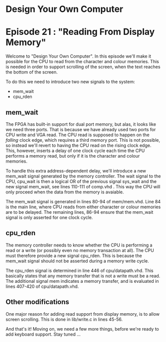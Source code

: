 # Design Your Own Computer
# Episode 21 : "Reading From Display Memory"

Welcome to "Design Your Own Computer".  In this episode
we'll make it possible for the CPU to read from the character
and colour memories. This is needed in order to support scrolling
of the screen, when the text reaches the bottom of the screen.

To do this we need to introduce two new signals to the system:
* mem\_wait
* cpu\_rden

## mem\_wait
The FPGA has built-in support for dual port memory, but alas, it looks like we
need three ports. That is because we have already used two ports for CPU write
and VGA read. The CPU read is supposed to happen on the *falling* clock edge,
which requires a third memory port. This is not possible, so instead we'll
revert to having the CPU read on the rising clock edge. This, however, inserts
a delay of one clock cycle each time the CPU performs a memory read, but only
if it is the character and colour memories.

To handle this extra address-dependent delay, we'll introduce a new mem\_wait
signal generated by the memory controller. The wait signal to the CPU,
cpu\_wait is then a logical OR of the previous signal sys\_wait and the new
signal mem\_wait, see lines 110-111 of comp.vhd . This way the CPU will only
proceed when the data from the memory is avaiable.

The mem\_wait signal is generated in lines 80-94 of mem/mem.vhd. Line 84 is the
main line, where CPU reads from either character or colour memories are to be
delayed. The remaining lines, 86-94 ensure that the mem\_wait signal is only
asserted for one clock cycle.

## cpu\_rden
The memory controller needs to know whether the CPU is performing a read or a
write (or possibly even no memory transaction at all). The CPU must therefore
provide a new signal cpu\_rden. This is because the mem\_wait signal should
not be asserted during a memory write cycle.

The cpu\_rden signal is determined in line 446 of cpu/datapath.vhd.  This
basically states that any memory transfer that is not a write must be a read.
The additional signal mem indicates a memory transfer, and is evaluated in
lines 407-420 of cpu/datapath.vhd.

## Other modifications
One major reason for adding read support from display memory, is to
allow screen scrolling. This is done in lib/write.c in lines 45-56.

And that's it! Moving on, we need a few more things, before we're ready to
add keyboard support. Stay tuned ...


